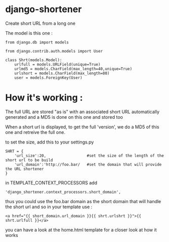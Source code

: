 django-shortener
================

Create short URL from a long one

The model is this one :


    from django.db import models

    from django.contrib.auth.models import User
 
    class Shrt(models.Model):
	    urlfull = models.URLField(unique=True)
	    urlmd5 = models.CharField(max_length=40,unique=True)
	    urlshort = models.CharField(max_length=80)
	    user = models.ForeignKey(User)



How it's working :
=================

The full URL are stored "as is" with an associated short URL automatically generated and a MD5 is done on this one and stored too

When a short url is displayed, to get the full 'version', we do a MD5 of this one and retreive the full one.    

to set the size, add this to your settings.py

	
	SHRT = {
    	'url_size':20, 					#set the size of the length of the short url to be build
    	'url_domain':'http://foo.bar/ 	#set the domain that will provide the URL shortener
    } 
    
in TEMPLATE_CONTEXT_PROCESSORS add 

    'django_shortener.context_processors.short_domain',
        
thus you could use the foo.bar domain as the short domain that will handle the short url 
and so in your template use : 

    <a href="{{ short_domain.url_domain }}{{ shrt.urlshrt }}">{{ shrt.urlfull }}</a>  

you can have a look at the home.html template for a closer look at how it works